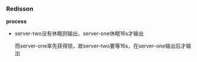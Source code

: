 ### Redisson

**process**

- server-two没有休眠则输出、server-one休眠16s才输出

  而server-one率先获得锁，故server-two要等16s，在server-one输出后才输出
